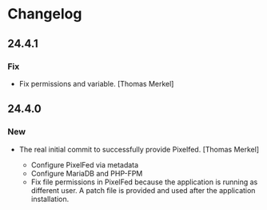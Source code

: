 # Changelog

## 24.4.1

### Fix

- Fix permissions and variable. [Thomas Merkel]

## 24.4.0

### New

- The real initial commit to successfully provide Pixelfed. [Thomas
  Merkel]

  * Configure PixelFed via metadata
  * Configure MariaDB and PHP-FPM
  * Fix file permissions in PixelFed because the application is running as
    different user. A patch file is provided and used after the
    application installation.
